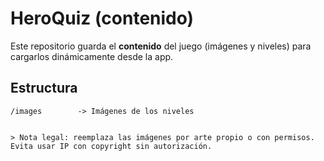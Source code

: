 # HeroQuiz (contenido)
Este repositorio guarda el **contenido** del juego (imágenes y niveles) para cargarlos dinámicamente desde la app.

## Estructura
```
/images        -> Imágenes de los niveles


> Nota legal: reemplaza las imágenes por arte propio o con permisos. Evita usar IP con copyright sin autorización.
